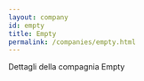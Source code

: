```yaml
---
layout: company
id: empty
title: Empty
permalink: /companies/empty.html
---
```


Dettagli della compagnia Empty
